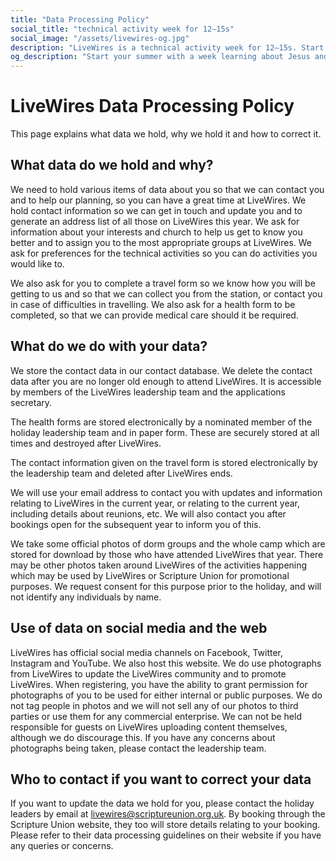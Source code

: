 ```yaml
---
title: "Data Processing Policy"
social_title: "technical activity week for 12–15s"
social_image: "/assets/livewires-og.jpg"
description: "LiveWires is a technical activity week for 12–15s. Start your summer learning about Jesus and technology."
og_description: "Start your summer with a week learning about Jesus and technology."
---
```



# LiveWires Data Processing Policy

This page explains what data we hold, why we hold it and how to correct it.

## What data do we hold and why?

We need to hold various items of data about you so that we can contact you and to help our planning, so you can have a great time at LiveWires. We hold contact information so we can get in touch and update you and to generate an address list of all those on LiveWires this year. We ask for information about your interests and church to help us get to know you better and to assign you to the most appropriate groups at LiveWires. We ask for preferences for the technical activities so you can do activities you would like to.

We also ask for you to complete a travel form so we know how you will be getting to us and so that we can collect you from the station, or contact you in case of difficulties in travelling. We also ask for a health form to be completed, so that we can provide medical care should it be required.

## What do we do with your data?

We store the contact data in our contact database. We delete the contact data after you are no longer old enough to attend LiveWires. It is accessible by members of the LiveWires leadership team and the applications secretary.

The health forms are stored electronically by a nominated member of the holiday leadership team and in paper form. These are securely stored at all times and destroyed after LiveWires.

The contact information given on the travel form is stored electronically by the leadership team and deleted after LiveWires ends.

We will use your email address to contact you with updates and information relating to LiveWires in the current year, or relating to the current year, including details about reunions, etc. We will also contact you after bookings open for the subsequent year to inform you of this.

We take some official photos of dorm groups and the whole camp which are stored for download by those who have attended LiveWires that year. There may be other photos taken around LiveWires of the activities happening which may be used by LiveWires or Scripture Union for promotional purposes. We request consent for this purpose prior to the holiday, and will not identify any individuals by name.

## Use of data on social media and the web

LiveWires has official social media channels on Facebook, Twitter, Instagram and YouTube. We also host this website. We do use photographs from LiveWires to update the LiveWires community and to promote LiveWires. When registering, you have the ability to grant permission for photographs of you to be used for either internal or public purposes. We do not tag people in photos and we will not sell any of our photos to third parties or use them for any commercial enterprise. We can not be held responsible for guests on LiveWires uploading content themselves, although we do discourage this. If you have any concerns about photographs being taken, please contact the leadership team.

## Who to contact if you want to correct your data

If you want to update the data we hold for you, please contact the holiday leaders by email at livewires@scriptureunion.org.uk. By booking through the Scripture Union website, they too will store details relating to your booking. Please refer to their data processing guidelines on their website if you have any queries or concerns.
